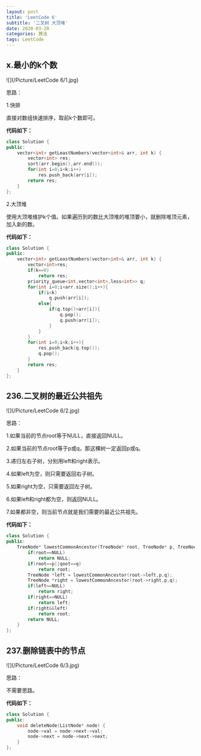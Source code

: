 ```yaml
---
layout: post
title: 'LeetCode 6'
subtitle: '二叉树 大顶堆'
date: 2020-03-20
categories: 算法
tags: LeetCode
---
```


## x.最小的k个数

![](/Picture/LeetCode 6/1.jpg)

思路：

1.快排

直接对数组快速排序，取前k个数即可。

**代码如下：**

```cpp
class Solution {
public:
    vector<int> getLeastNumbers(vector<int>& arr, int k) {
    	vector<int> res;
    	sort(arr.begin(),arr.end());
    	for(int i=0;i<k;i++)
    		res.push_back(arr[i]);
    	return res;
    }
};
```

2.大顶堆

使用大顶堆维护k个值。如果遍历到的数比大顶堆的堆顶要小，就删除堆顶元素，加入新的数。

**代码如下：**

```cpp
class Solution {
public:
    vector<int> getLeastNumbers(vector<int>& arr, int k) {
        vector<int>res;
        if(k==0)
            return res;
    	priority_queue<int,vector<int>,less<int>> q;
    	for(int i=0;i<arr.size();i++){
    		if(i<k)
    			q.push(arr[i]);
    		else{
    			if(q.top()>arr[i]){
    				q.pop();
    				q.push(arr[i]);
    			}
    		}
    	}
        for(int i=0;i<k;i++){
            res.push_back(q.top());
            q.pop();
        }
    	return res;
    }
};
```

## 236.二叉树的最近公共祖先

![](/Picture/LeetCode 6/2.jpg)

思路：

1.如果当前的节点root等于NULL，直接返回NULL。

2.如果当前的节点root等于p或q，那这棵树一定返回p或q。

3.递归左右子树，分别用left和right表示。

4.如果left为空，则只需要返回右子树。

5.如果right为空，只需要返回左子树。

6.如果left和right都为空，则返回NULL。

7.如果都非空，则当前节点就是我们需要的最近公共祖先。

**代码如下：**

```cpp
class Solution {
public:
    TreeNode* lowestCommonAncestor(TreeNode* root, TreeNode* p, TreeNode* q) {
        if(root==NULL)
        	return NULL;
        if(root==p||qoot==q)
        	return root;
        TreeNode *left = lowestCommonAncestor(root->left,p,q);
        TreeNode *right = lowestCommonAncestor(root->right,p,q);
        if(left==NULL)
        	return right;
        if(right==NULL)
        	return left;
        if(right&&left)
        	return root;
        return NULL;
    }
};
```

## 237.删除链表中的节点

![](/Picture/LeetCode 6/3.jpg)

思路：

不需要思路。

**代码如下：**

```cpp
class Solution {
public:
    void deleteNode(ListNode* node) {
        node->val = node->next->val;
        node->next = node->next->next;
    }
};
```

